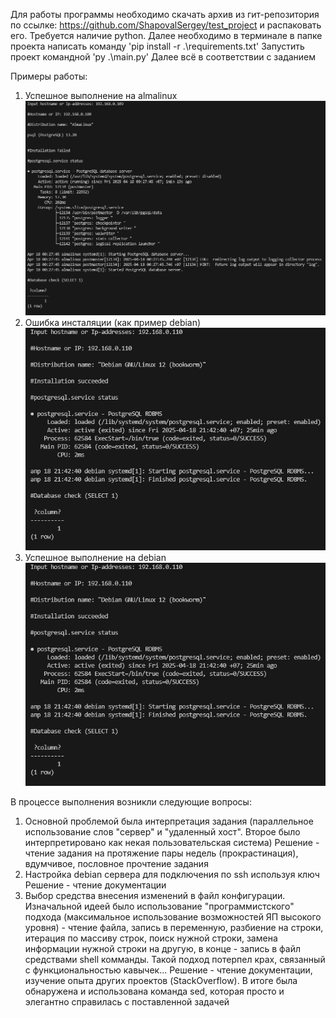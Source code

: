 Для работы программы необходимо скачать архив из гит-репозитория по ссылке: https://github.com/ShapovalSergey/test_project
и распаковать его. 
Требуется наличие python. Далее необходимо в терминале в папке проекта написать команду 'pip install -r .\requirements.txt'
Запустить проект командной 'py .\main.py'
Далее всё в соответствии с заданием

Примеры работы:
1) Успешное выполнение на almalinux
![alt text](screenshots/Screenshot_1351.png) 
2) Ошибка инсталяции (как пример debian)
![alt text](screenshots/Screenshot_1353.png) 
3) Успешное выполнение на debian
![alt text](screenshots/Screenshot_1353.png)

В процессе выполнения возникли следующие вопросы:

1. Основной проблемой была интерпретация задания (параллельное использование слов "сервер" и "удаленный хост". Второе было интерпретировано как некая пользовательская система)
Решение - чтение задания на протяжение пары недель (прокрастинация), вдумчивое, пословное прочтение задания
2. Настройка debian сервера для подключения по ssh используя ключ
Решение - чтение документации 
3. Выбор средства внесения изменений в файл конфигурации. Изначальной идеей было использование "программистского" подхода (максимальное использование возможностей ЯП высокого уровня) - чтение файла, запись в переменную, разбиение на строки, итерация по массиву строк, поиск нужной строки, замена информации нужной строки на другую, в конце - запись в файл средствами shell комманды. Такой подход потерпел крах, связанный с функциональностью кавычек...
Решение - чтение документации, изучение опыта других проектов (StackOverflow). В итоге была обнаружена и использована команда sed, которая просто и элегантно справилась с поставленной задачей
